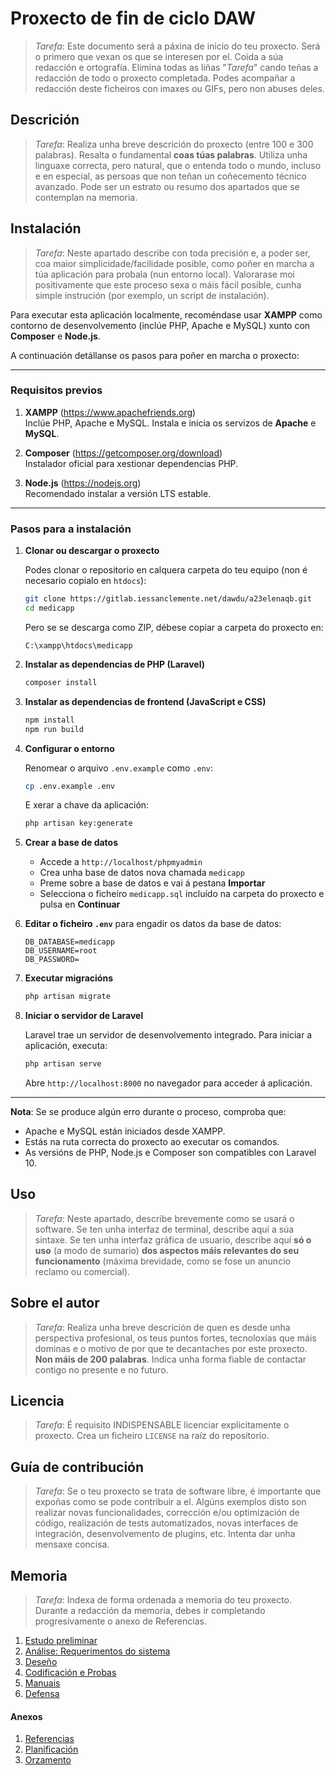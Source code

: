 # Proxecto de fin de ciclo DAW

> *Tarefa*: Este documento será a páxina de inicio do teu proxecto. Será o primero que vexan os que se interesen por el. Coida a súa redacción e ortografía. Elimina todas as liñas "*Tarefa*" cando teñas a redacción de todo o proxecto completada.
> Podes acompañar a redacción deste ficheiros con imaxes ou GIFs, pero non abuses deles. 


## Descrición
> *Tarefa*: Realiza unha breve descrición do proxecto (entre 100 e 300 palabras). Resalta o fundamental **coas túas palabras**. Utiliza unha linguaxe correcta, pero natural, que o entenda todo o mundo, incluso e en especial, as persoas que non teñan un coñecemento técnico avanzado. Pode ser un estrato ou resumo dos apartados que se contemplan na memoria.

## Instalación
> *Tarefa*: Neste apartado describe con toda precisión e, a poder ser, coa maior simplicidade/facilidade posible, como poñer en marcha a túa aplicación para probala (nun entorno local). Valorarase moi positivamente que este proceso sexa o máis fácil posible, cunha simple instrución (por exemplo, un script de instalación).

Para executar esta aplicación localmente, recoméndase usar **XAMPP** como contorno de desenvolvemento (inclúe PHP, Apache e MySQL) xunto con **Composer** e **Node.js**.

A continuación detállanse os pasos para poñer en marcha o proxecto:

---

### Requisitos previos

1. **XAMPP** (https://www.apachefriends.org)  
   Inclúe PHP, Apache e MySQL. Instala e inicia os servizos de **Apache** e **MySQL**.

2. **Composer** (https://getcomposer.org/download)  
   Instalador oficial para xestionar dependencias PHP.

3. **Node.js** (https://nodejs.org)  
   Recomendado instalar a versión LTS estable.

---

### Pasos para a instalación

1. **Clonar ou descargar o proxecto**

   Podes clonar o repositorio en calquera carpeta do teu equipo (non é necesario copialo en `htdocs`):

   ```bash
   git clone https://gitlab.iessanclemente.net/dawdu/a23elenaqb.git
   cd medicapp
   ```

   Pero se se descarga como ZIP, débese copiar a carpeta do proxecto en:

   ```
   C:\xampp\htdocs\medicapp
   ```

2. **Instalar as dependencias de PHP (Laravel)**

   ```bash
   composer install
   ```

3. **Instalar as dependencias de frontend (JavaScript e CSS)**

   ```bash
   npm install
   npm run build
   ```

4. **Configurar o entorno**

   Renomear o arquivo `.env.example` como `.env`:

   ```bash
   cp .env.example .env
   ```

   E xerar a chave da aplicación:

   ```bash
   php artisan key:generate
   ```

5. **Crear a base de datos**

   - Accede a `http://localhost/phpmyadmin`
   - Crea unha base de datos nova chamada `medicapp`
   - Preme sobre a base de datos e vai á pestana **Importar**
   - Selecciona o ficheiro `medicapp.sql` incluído na carpeta do proxecto e pulsa en **Continuar**

6. **Editar o ficheiro `.env`** para engadir os datos da base de datos:

   ```
   DB_DATABASE=medicapp
   DB_USERNAME=root
   DB_PASSWORD=
   ```

7. **Executar migracións**

   ```bash
   php artisan migrate
   ```

8. **Iniciar o servidor de Laravel**

   Laravel trae un servidor de desenvolvemento integrado. Para iniciar a aplicación, executa:

   ```bash
   php artisan serve
   ```

   Abre `http://localhost:8000` no navegador para acceder á aplicación.

---

**Nota**: Se se produce algún erro durante o proceso, comproba que:
- Apache e MySQL están iniciados desde XAMPP.
- Estás na ruta correcta do proxecto ao executar os comandos.
- As versións de PHP, Node.js e Composer son compatibles con Laravel 10.


## Uso
> *Tarefa*: Neste apartado, describe brevemente como se usará o software. Se ten unha interfaz de terminal, describe aquí a súa sintaxe. Se ten unha interfaz gráfica de usuario, describe aquí **só o uso** (a modo de sumario) **dos aspectos máis relevantes do seu funcionamento** (máxima brevidade, como se fose un anuncio reclamo ou comercial).

## Sobre el autor
> *Tarefa*: Realiza unha breve descrición de quen es desde unha perspectiva profesional, os teus puntos fortes, tecnoloxías que máis dominas e o motivo de por que te decantaches por este proxecto. **Non máis de 200 palabras**. Indica unha forma fiable de contactar contigo no presente e no futuro.

## Licencia
> *Tarefa*: É requisito INDISPENSABLE licenciar explicitamente o proxecto. Crea un ficheiro `LICENSE` na raíz do repositorio.

## Guía de contribución
> *Tarefa*: Se o teu proxecto se trata de software libre, é importante que expoñas como se pode contribuir a el. Algúns exemplos disto son realizar novas funcionalidades, corrección e/ou optimización de código, realización de tests automatizados, novas interfaces de integración, desenvolvemento de plugins, etc. Intenta dar unha mensaxe concisa.


## Memoria

> *Tarefa*: Indexa de forma ordenada a memoria do teu proxecto.
> Durante a redacción da memoria, debes ir completando progresivamente o anexo de Referencias.

1. [Estudo preliminar](doc/templates/1_estudo_preliminar.md)
2. [Análise: Requerimentos do sistema](doc/templates/2_analise.md)
3. [Deseño](doc/templates/3_deseno.md)
4. [Codificación e Probas](doc/templates/4_codificacion_probas.md)
5. [Manuais](doc/templates/5_manuais.md)
6. [Defensa](doc/templates/6_defensa_do_proxecto.md)

#### Anexos
1. [Referencias](doc/templates/a1_referencias.md)
1. [Planificación](doc/templates/a2_planificacion.md)
2. [Orzamento](doc/templates/a3_orzamento.md)
